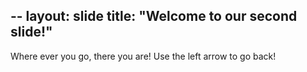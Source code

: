 --
layout: slide
title: "Welcome to our second slide!"
--
Where ever you go, there you are!
Use the left arrow to go back!

